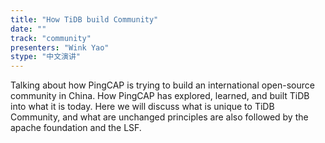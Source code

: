 ```yaml
---
title: "How TiDB build Community"
date: "" 
track: "community"
presenters: "Wink Yao"
stype: "中文演讲"
---
```

Talking about how PingCAP is trying to build an international open-source community in China. How PingCAP has explored, learned, and built TiDB into what it is today. Here we will discuss what is unique to TiDB Community, and what are unchanged principles are also followed by the apache foundation and the LSF.
